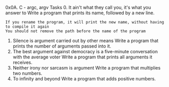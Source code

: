 0x0A. C - argc, argv
Tasks
0. It ain't what they call you, it's what you answer to
	Write a program that prints its name, followed by a new line.

	If you rename the program, it will print the new name, without having to compile it again
	You should not remove the path before the name of the program
1. Silence is argument carried out by other means
	Write a program that prints the number of arguments passed into it.
2. The best argument against democracy is a five-minute conversation with the average voter
	Write a program that prints all arguments it receives.
3. Neither irony nor sarcasm is argument
	Write a program that multiplies two numbers.
4. To infinity and beyond 
	Write a program that adds positive numbers.
